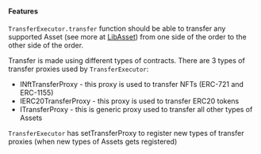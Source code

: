 #### Features

`TransferExecutor.transfer` function should be able to transfer any supported Asset (see more at [LibAsset](../lib-asset/LibAsset.md)) from one side of the order to the other side of the order.

Transfer is made using different types of contracts. There are 3 types of transfer proxies used by `TransferExecutor`:
- INftTransferProxy - this proxy is used to transfer NFTs (ERC-721 and ERC-1155)
- IERC20TransferProxy - this proxy is used to transfer ERC20 tokens
- ITransferProxy - this is generic proxy used to transfer all other types of Assets

`TransferExecutor` has setTransferProxy to register new types of transfer proxies (when new types of Assets gets registered)
